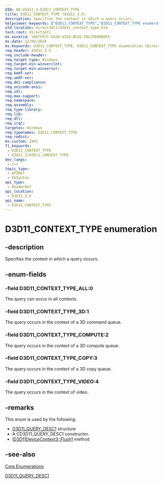```yaml
---
UID: NE:d3d11_3.D3D11_CONTEXT_TYPE
title: D3D11_CONTEXT_TYPE (d3d11_3.h)
description: Specifies the context in which a query occurs.
helpviewer_keywords: ["D3D11_CONTEXT_TYPE","D3D11_CONTEXT_TYPE enumeration [Direct3D 11]","D3D11_CONTEXT_TYPE_3D","D3D11_CONTEXT_TYPE_ALL","D3D11_CONTEXT_TYPE_COMPUTE","D3D11_CONTEXT_TYPE_COPY","D3D11_CONTEXT_TYPE_VIDEO","d3d11_3/D3D11_CONTEXT_TYPE","d3d11_3/D3D11_CONTEXT_TYPE_3D","d3d11_3/D3D11_CONTEXT_TYPE_ALL","d3d11_3/D3D11_CONTEXT_TYPE_COMPUTE","d3d11_3/D3D11_CONTEXT_TYPE_COPY","d3d11_3/D3D11_CONTEXT_TYPE_VIDEO","direct3d11.d3d11_context_type"]
old-location: direct3d11\d3d11_context_type.htm
tech.root: direct3d11
ms.assetid: 5467F07C-E429-4324-B52E-FDC25B4DB9FE
ms.date: 12/05/2018
ms.keywords: D3D11_CONTEXT_TYPE, D3D11_CONTEXT_TYPE enumeration [Direct3D 11], D3D11_CONTEXT_TYPE_3D, D3D11_CONTEXT_TYPE_ALL, D3D11_CONTEXT_TYPE_COMPUTE, D3D11_CONTEXT_TYPE_COPY, D3D11_CONTEXT_TYPE_VIDEO, d3d11_3/D3D11_CONTEXT_TYPE, d3d11_3/D3D11_CONTEXT_TYPE_3D, d3d11_3/D3D11_CONTEXT_TYPE_ALL, d3d11_3/D3D11_CONTEXT_TYPE_COMPUTE, d3d11_3/D3D11_CONTEXT_TYPE_COPY, d3d11_3/D3D11_CONTEXT_TYPE_VIDEO, direct3d11.d3d11_context_type
req.header: d3d11_3.h
req.include-header: 
req.target-type: Windows
req.target-min-winverclnt: 
req.target-min-winversvr: 
req.kmdf-ver: 
req.umdf-ver: 
req.ddi-compliance: 
req.unicode-ansi: 
req.idl: 
req.max-support: 
req.namespace: 
req.assembly: 
req.type-library: 
req.lib: 
req.dll: 
req.irql: 
targetos: Windows
req.typenames: D3D11_CONTEXT_TYPE
req.redist: 
ms.custom: 19H1
f1_keywords:
 - D3D11_CONTEXT_TYPE
 - d3d11_3/D3D11_CONTEXT_TYPE
dev_langs:
 - c++
topic_type:
 - APIRef
 - kbSyntax
api_type:
 - HeaderDef
api_location:
 - D3D11_3.h
api_name:
 - D3D11_CONTEXT_TYPE
---
```


# D3D11_CONTEXT_TYPE enumeration


## -description

Specifies the context in which a query occurs.

## -enum-fields

### -field D3D11_CONTEXT_TYPE_ALL:0

The query can occur in all contexts.

### -field D3D11_CONTEXT_TYPE_3D:1

The query occurs in the context of a 3D command queue.

### -field D3D11_CONTEXT_TYPE_COMPUTE:2

The query occurs in the context of a 3D compute queue.

### -field D3D11_CONTEXT_TYPE_COPY:3

The query occurs in the context of a 3D copy queue.

### -field D3D11_CONTEXT_TYPE_VIDEO:4

The query occurs in the context of video.

## -remarks

This enum is used by the following:
        

<ul>
<li>
<a href="/windows/desktop/api/d3d11_3/ns-d3d11_3-cd3d11_query_desc1">D3D11_QUERY_DESC1</a> structure
          </li>
<li>A CD3D11_QUERY_DESC1 constructor.</li>
<li>
<a href="/windows/desktop/api/d3d11_3/nf-d3d11_3-id3d11devicecontext3-flush1">ID3D11DeviceContext3::Flush1</a> method
          </li>
</ul>

## -see-also

<a href="/windows/desktop/direct3d11/d3d11-graphics-reference-d3d11-core-enums">Core Enumerations</a>



<a href="/windows/desktop/api/d3d11_3/ns-d3d11_3-cd3d11_query_desc1">D3D11_QUERY_DESC1</a>
